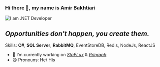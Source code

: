 ### Hi there 👋, my name is Amir Bakhtiari
![I am .NET Developer](https://github.com/bakhtiariamir/bakhtiariamir/blob/main/bn.gif) 

## *Opportunities don't happen, you create them.*

Skills: **C#**, **SQL Server**, **RabbitMQ**, EventStoreDB, Redis, NodeJs, ReactJS

- 🔭 I’m currently working on [*StaFLux*](https://github.com/bakhtiariamir/StaFlux) & [*Priqraph*](https://github.com/bakhtiariamir/Predicate.Query.Graph) 
- 😄 Pronouns: He/ His 

<!-- https://github.com/dmhendricks/signature-social-icons/tree/master/icons/round-flat-filled/50px/
[<img src='https://cdn.jsdelivr.net/npm/simple-icons@3.0.1/icons/github.svg' style="background-color:breen" alt='github' height='40'>](https://github.com/bakhtiariamir) 
[<img src='https://cdn.jsdelivr.net/npm/simple-icons@3.0.1/icons/linkedin.svg' alt='linkedin' height='40'>](https://www.linkedin.com/in/amirbakhtiari)
[<img src='https://cdn.jsdelivr.net/npm/simple-icons@3.0.1/icons/icloud.svg' alt='website' height='40'>](www.bakhtiari.me)

![GitHub stats](https://github-readme-stats.vercel.app/api?username=bakhtiariamir&show_icons=true&count_private=true)  

**languages and tools:**  
<code><img height="20" src="https://user-images.githubusercontent.com/25181517/192107854-765620d7-f909-4953-a6da-36e1ef69eea6.png"></code>
<code><img height="20" src="https://user-images.githubusercontent.com/25181517/187070862-03888f18-2e63-4332-95fb-3ba4f2708e59.png"></code>
<code><img height="20" src="https://user-images.githubusercontent.com/25181517/192107855-e669c777-9172-49c5-b7e0-404e29df0fee.png"></code>
<code><img height="20" src="https://user-images.githubusercontent.com/25181517/192107856-aa92c8b1-b615-47c3-9141-ed0d29a90239.png"></code>
<code><img height="20" src="https://user-images.githubusercontent.com/25181517/192107858-fe19f043-c502-4009-8c47-476fc89718ad.png"></code>
<code><img height="20" src="https://user-images.githubusercontent.com/25181517/192107860-9a9f0894-0e34-4ab3-964d-6297ee4c00e9.png"></code>


<code><img height="20" src="https://user-images.githubusercontent.com/25181517/192108372-f71d70ac-7ae6-4c0d-8395-51d8870c2ef0.png"></code>
<code><img height="20" src="https://user-images.githubusercontent.com/25181517/192108374-8da61ba1-99ec-41d7-80b8-fb2f7c0a4948.png"></code>
<code><img height="20" src="https://user-images.githubusercontent.com/25181517/192108376-c675d39b-90f6-4073-bde6-5a9291644657.png"></code>

<code><img height="20" src="https://user-images.githubusercontent.com/25181517/192108891-d86b6220-e232-423a-bf5f-90903e6887c3.png"></code>
<code><img height="20" src="https://user-images.githubusercontent.com/25181517/192109061-e138ca71-337c-4019-8d42-4792fdaa7128.png"></code>
<code><img height="20" src="https://user-images.githubusercontent.com/25181517/183912952-83784e94-629d-4c34-a961-ae2ae795b662.png"></code>

<code><img height="20" src="https://user-images.githubusercontent.com/25181517/192158954-f88b5814-d510-4564-b285-dff7d6400dad.png"></code>
<code><img height="20" src="https://user-images.githubusercontent.com/25181517/202896760-337261ed-ee92-4979-84c4-d4b829c7355d.png"></code>
<code><img height="20" src="https://user-images.githubusercontent.com/25181517/183898674-75a4a1b1-f960-4ea9-abcb-637170a00a75.png"></code>
<code><img height="20" src="https://user-images.githubusercontent.com/25181517/186711335-a3729606-5a78-4496-9a36-06efcc74f800.png"></code>



<code><img height="20" src="https://user-images.githubusercontent.com/25181517/117447155-6a868a00-af3d-11eb-9cfe-245df15c9f3f.png"></code>
<code><img height="20" src="https://user-images.githubusercontent.com/25181517/183897015-94a058a6-b86e-4e42-a37f-bf92061753e5.png"></code>
<code><img height="20" src="https://user-images.githubusercontent.com/25181517/183568594-85e280a7-0d7e-4d1a-9028-c8c2209e073c.png"></code>
<code><img height="20" src="https://user-images.githubusercontent.com/25181517/183859966-a3462d8d-1bc7-4880-b353-e2cbed900ed6.png"></code>
<code><img height="20" src="https://user-images.githubusercontent.com/25181517/187896150-cc1dcb12-d490-445c-8e4d-1275cd2388d6.png"></code>

<code><img height="20" src="https://user-images.githubusercontent.com/25181517/121405384-444d7300-c95d-11eb-959f-913020d3bf90.png"></code>
<code><img height="20" src="https://user-images.githubusercontent.com/25181517/121405754-b4f48f80-c95d-11eb-8893-fc325bde617f.png"></code>

<code><img height="20" src="https://user-images.githubusercontent.com/25181517/182884027-02cf00e4-6ac5-49a8-816d-3287a26bc5b4.png"></code>
<code><img height="20" src="https://user-images.githubusercontent.com/25181517/188324073-16ec2fcc-e7d5-401a-9dbf-7c26f23c325f.png"></code>
<code><img height="20" src="https://user-images.githubusercontent.com/25181517/182884894-d3fa6ee0-f2b4-4960-9961-64740f533f2a.png"></code>
### *Operating System*
<code><img height="20" src="https://user-images.githubusercontent.com/25181517/192158606-7c2ef6bd-6e04-47cf-b5bc-da2797cb5bda.png"></code>
<code><img height="20" src="https://user-images.githubusercontent.com/25181517/117207330-263ba280-adf4-11eb-9b97-0ac5b40bc3be.png"></code>
<code><img height="20" src="https://user-images.githubusercontent.com/25181517/183868728-b2e11072-00a5-47e2-8a4e-4ebbb2b8c554.png"></code>
<code><img height="20" src="https://user-images.githubusercontent.com/25181517/182534075-4962068b-4407-46c2-ac67-ddcb86af30cc.png"></code>
<code><img height="20" src="https://user-images.githubusercontent.com/25181517/182534182-c510199a-7a4d-4084-96e3-e3db2251bbce.png"></code>
### *Operating System*
<code><img height="20" src="https://user-images.githubusercontent.com/25181517/186884150-05e9ff6d-340e-4802-9533-2c3f02363ee3.png"></code>
<code><img height="20" src="https://user-images.githubusercontent.com/25181517/186884153-99edc188-e4aa-4c84-91b0-e2df260ebc33.png"></code>

[![iuricode](https://github-readme-stats.vercel.app/api/top-langs/?username=bakhtiariamir&hide=html&layout=compact&theme=dracula)](https://github.com/anuraghazra/github-readme-stats)



<!-- Here are some ideas to get you started:

- 🔭 I’m currently working on Dynamic StateMachine is Called StaFlux.
- 🌱 I’m currently learning NodeJs and Docker 
- 👯 I’m looking to collaborate on ... 
- 🤔 I’m looking for help with ...
- 💬 Ask me about ...
- 📫 How to reach me: ...
- 😄 Pronouns: ...
- ⚡ Fun fact: ...
-->
